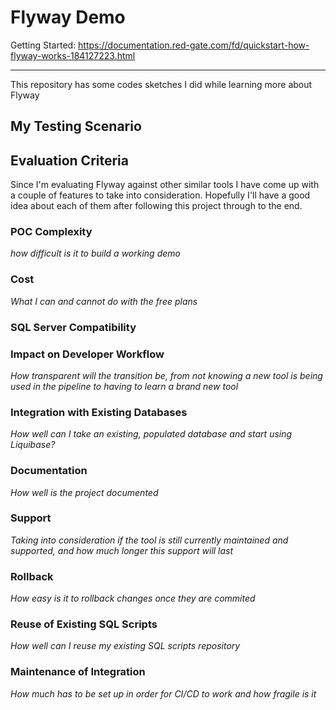 # Flyway Demo

Getting Started: https://documentation.red-gate.com/fd/quickstart-how-flyway-works-184127223.html

---

This repository has some codes sketches I did while learning more about Flyway

## My Testing Scenario

## Evaluation Criteria
Since I'm evaluating Flyway against other similar tools I have come up with a couple of features to take into consideration. Hopefully I'll have a good idea about each of them after following this project through to the end.

### POC Complexity
*how difficult is it to build a working demo*

### Cost
*What I can and cannot do with the free plans*

### SQL Server Compatibility

### Impact on Developer Workflow
*How transparent will the transition be, from not knowing a new tool is being used in the pipeline to having to learn a brand new tool*

### Integration with Existing Databases
*How well can I take an existing, populated database and start using Liquibase?*

### Documentation
*How well is the project documented*

### Support
*Taking into consideration if the tool is still currently maintained and supported, and how much longer this support will last*

### Rollback
*How easy is it to rollback changes once they are commited*

### Reuse of Existing SQL Scripts
*How well can I reuse my existing SQL scripts repository*

### Maintenance of Integration
*How much has to be set up in order for CI/CD to work and how fragile is it*